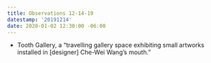 ```yaml
---
title: Observations 12-14-19
datestamp: '20191214'
date: 2020-01-02 12:30:00 -06:00
---
```


- Tooth Gallery, a “travelling gallery space exhibiting small artworks installed in \[designer] Che-Wei Wang’s mouth.”
